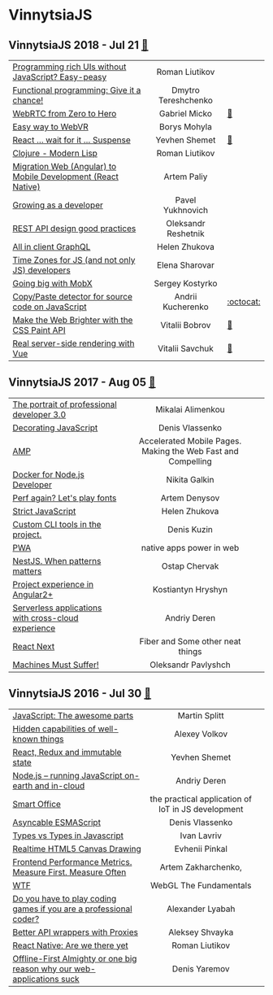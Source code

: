 # VinnytsiaJS

## VinnytsiaJS 2018 - Jul 21 [:movie_camera:](https:&#x2F;&#x2F;www.youtube.com&#x2F;playlist?list&#x3D;PL7GMpyIlGWSXPe93ZHYMnn9FHwNlwC1yO)
| | | |
| --- | :---: | --- |
| [Programming rich UIs without JavaScript? Easy-peasy](https:&#x2F;&#x2F;youtu.be&#x2F;5IQVSJQvlEE)  | Roman Liutikov |    |
| [Functional programming: Give it a chance!](https:&#x2F;&#x2F;youtu.be&#x2F;M-rRkTAj5wg)  | Dmytro Tereshchenko |    |
| [WebRTC from Zero to Hero](https:&#x2F;&#x2F;youtu.be&#x2F;PVIrW8XFYdM)  | Gabriel Micko | [:notebook:](https:&#x2F;&#x2F;talks.webrtc.rocks&#x2F;VinnytsiaJS2018&#x2F;WebRTCFromZeroToHero_PDF.pdf)   |
| [Easy way to WebVR](https:&#x2F;&#x2F;youtu.be&#x2F;ie00uBz0KQU)  | Borys Mohyla |    |
| [React … wait for it … Suspense](https:&#x2F;&#x2F;youtu.be&#x2F;a2NLPMgtaYc)  | Yevhen Shemet | [:notebook:](https:&#x2F;&#x2F;present-react-suspense.herokuapp.com&#x2F;)   |
| [Clojure - Modern Lisp](https:&#x2F;&#x2F;youtu.be&#x2F;eb3hDv_CuD8)  | Roman Liutikov |    |
| [Migration Web (Angular) to Mobile Development (React Native)](https:&#x2F;&#x2F;youtu.be&#x2F;jcBnC8LZHoU)  | Artem Paliy |    |
| [Growing as a developer](https:&#x2F;&#x2F;youtu.be&#x2F;GvgNye4j4vw)  | Pavel Yukhnovich |    |
| [REST API design good practices](https:&#x2F;&#x2F;youtu.be&#x2F;yR5sBW6Ii7I)  | Oleksandr Reshetnik |    |
| [All in client GraphQL](https:&#x2F;&#x2F;youtu.be&#x2F;_-NJVzZ9b6g)  | Helen Zhukova |    |
| [Time Zones for JS (and not only JS) developers](https:&#x2F;&#x2F;youtu.be&#x2F;h1jlwEIByLg)  | Elena Sharovar |    |
| [Going big with MobX](https:&#x2F;&#x2F;youtu.be&#x2F;YOfmlbT-s5M)  | Sergey Kostyrko |    |
| [Copy&#x2F;Paste detector for source code on JavaScript](https:&#x2F;&#x2F;youtu.be&#x2F;oRO6i2JKmDY)  | Andrii Kucherenko |  [:octocat:](https:&#x2F;&#x2F;github.com&#x2F;kucherenko&#x2F;jscpd)  |
| [Make the Web Brighter with the CSS Paint API](https:&#x2F;&#x2F;youtu.be&#x2F;Gfq5Ut3r6Bw)  | Vitalii Bobrov | [:notebook:](https:&#x2F;&#x2F;speakerdeck.com&#x2F;bobrov1989&#x2F;make-the-web-brighter-with-the-css-paint-api)   |
| [Real server-side rendering with Vue](https:&#x2F;&#x2F;youtu.be&#x2F;xSKSH27Zczo)  | Vitalii Savchuk | [:notebook:](https:&#x2F;&#x2F;esvit.github.io&#x2F;presentation-nuxt&#x2F;#)   |
## VinnytsiaJS 2017 - Aug 05 [:movie_camera:](https:&#x2F;&#x2F;www.youtube.com&#x2F;playlist?list&#x3D;PL7GMpyIlGWSU-daVXdg16AgKi_ED7n1Td)
| | | |
| --- | :---: | --- |
| [The portrait of professional developer 3.0](https:&#x2F;&#x2F;www.youtube.com&#x2F;watch?v&#x3D;Z48yWbWuU78)  | Mikalai Alimenkou |    |
| [Decorating JavaScript](https:&#x2F;&#x2F;www.youtube.com&#x2F;watch?v&#x3D;I9O25eXZGh4)  | Denis Vlassenko |    |
| [AMP](https:&#x2F;&#x2F;www.youtube.com&#x2F;watch?v&#x3D;GDN2j3vHtJI)  | Accelerated Mobile Pages. Making the Web Fast and Compelling |    |
| [Docker for Node.js Developer](https:&#x2F;&#x2F;www.youtube.com&#x2F;watch?v&#x3D;Es0uBQOiEw4)  | Nikita Galkin |    |
| [Perf again? Let&#39;s play fonts](https:&#x2F;&#x2F;www.youtube.com&#x2F;watch?v&#x3D;0e0QrcHslAA)  | Artem Denysov |    |
| [Strict JavaScript](https:&#x2F;&#x2F;www.youtube.com&#x2F;watch?v&#x3D;XJiRqW2Gf6o)  | Helen Zhukova |    |
| [Custom CLI tools in the project.](https:&#x2F;&#x2F;www.youtube.com&#x2F;watch?v&#x3D;K1HEd0uUEXo)  | Denis Kuzin |    |
| [PWA](https:&#x2F;&#x2F;www.youtube.com&#x2F;watch?v&#x3D;Teix6SA1FbU)  | native apps power in web |    |
| [NestJS. When patterns matters](https:&#x2F;&#x2F;www.youtube.com&#x2F;watch?v&#x3D;Z9KkMRd8Blc)  | Ostap Chervak |    |
| [Project experience in Angular2+](https:&#x2F;&#x2F;www.youtube.com&#x2F;watch?v&#x3D;4TwvQIIOCH8)  | Kostiantyn Hryshyn |    |
| [Serverless applications with cross-cloud experience](https:&#x2F;&#x2F;www.youtube.com&#x2F;watch?v&#x3D;yfJcrEvQnJg)  | Andriy Deren |    |
| [React Next](https:&#x2F;&#x2F;www.youtube.com&#x2F;watch?v&#x3D;SbWFMoZDxdA)  | Fiber and Some other neat things |    |
| [Machines Must Suffer!](https:&#x2F;&#x2F;www.youtube.com&#x2F;watch?v&#x3D;4WLuNX2lPx0)  | Oleksandr Pavlyshch |    |
## VinnytsiaJS 2016 - Jul 30 [:movie_camera:](https:&#x2F;&#x2F;www.youtube.com&#x2F;playlist?list&#x3D;PL7GMpyIlGWSV3M0bAmCS9TdRNWtayhmxc)
| | | |
| --- | :---: | --- |
| [JavaScript: The awesome parts](https:&#x2F;&#x2F;www.youtube.com&#x2F;watch?v&#x3D;wQuG094IdEw)  | Martin Splitt |    |
| [Hidden capabilities of well-known things](https:&#x2F;&#x2F;www.youtube.com&#x2F;watch?v&#x3D;mG10Hnrryhc)  | Alexey Volkov |    |
| [React, Redux and immutable state](https:&#x2F;&#x2F;www.youtube.com&#x2F;watch?v&#x3D;HWTqxAUCBsI)  | Yevhen Shemet |    |
| [Node.js – running JavaScript on-earth and in-cloud](https:&#x2F;&#x2F;www.youtube.com&#x2F;watch?v&#x3D;_cdKDhoAYvk)  | Andriy Deren |    |
| [Smart Office](https:&#x2F;&#x2F;www.youtube.com&#x2F;watch?v&#x3D;qWHMK_uHT4I)  | the practical application of IoT in JS development |    |
| [Asyncable ESMAScript](https:&#x2F;&#x2F;www.youtube.com&#x2F;watch?v&#x3D;ocaV1zZZcAs)  | Denis Vlassenko |    |
| [Types vs Types in Javascript](https:&#x2F;&#x2F;www.youtube.com&#x2F;watch?v&#x3D;x7fnpMN7z3U)  | Ivan Lavriv |    |
| [Realtime HTML5 Canvas Drawing](https:&#x2F;&#x2F;www.youtube.com&#x2F;watch?v&#x3D;_LMIEPoGxNU)  | Evhenii Pinkal |    |
| [Frontend Performance Metrics. Measure First. Measure Often](https:&#x2F;&#x2F;www.youtube.com&#x2F;watch?v&#x3D;mUG0iVj3Bb0)  | Artem Zakharchenko, |    |
| [WTF](https:&#x2F;&#x2F;www.youtube.com&#x2F;watch?v&#x3D;C79DDrEIpys)  | WebGL The Fundamentals |    |
| [Do you have to play coding games if you are a professional coder?](https:&#x2F;&#x2F;www.youtube.com&#x2F;watch?v&#x3D;aMWg4FgmfYI)  | Alexander Lyabah |    |
| [Better API wrappers with Proxies](https:&#x2F;&#x2F;www.youtube.com&#x2F;watch?v&#x3D;hxQW7tcPQ2s)  | Aleksey Shvayka |    |
| [React Native: Are we there yet](https:&#x2F;&#x2F;www.youtube.com&#x2F;watch?v&#x3D;o2_qDphpjlQ)  | Roman Liutikov |    |
| [Offline-First Almighty or one big reason why our web-applications suck](https:&#x2F;&#x2F;www.youtube.com&#x2F;watch?v&#x3D;u5PPiWwojDY)  | Denis Yaremov |    |
